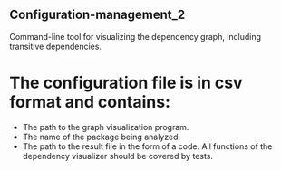 ## Configuration-management_2
Command-line tool for visualizing the dependency graph, including transitive dependencies.

# The configuration file is in csv format and contains:
- The path to the graph visualization program.
- The name of the package being analyzed.
- The path to the result file in the form of a code.
All functions of the dependency visualizer should be covered by tests.
